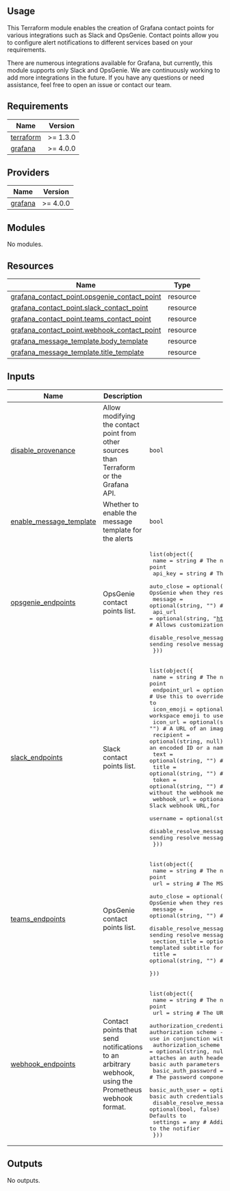## Usage
This Terraform module enables the creation of Grafana contact points for various integrations such as Slack and OpsGenie. Contact points allow you to configure alert notifications to different services based on your requirements.

There are numerous integrations available for Grafana, but currently, this module supports only Slack and OpsGenie. We are continuously working to add more integrations in the future. If you have any questions or need assistance, feel free to open an issue or contact our team.
<!-- BEGINNING OF PRE-COMMIT-TERRAFORM DOCS HOOK -->
## Requirements

| Name | Version |
|------|---------|
| <a name="requirement_terraform"></a> [terraform](#requirement\_terraform) | >= 1.3.0 |
| <a name="requirement_grafana"></a> [grafana](#requirement\_grafana) | >= 4.0.0 |

## Providers

| Name | Version |
|------|---------|
| <a name="provider_grafana"></a> [grafana](#provider\_grafana) | >= 4.0.0 |

## Modules

No modules.

## Resources

| Name | Type |
|------|------|
| [grafana_contact_point.opsgenie_contact_point](https://registry.terraform.io/providers/grafana/grafana/latest/docs/resources/contact_point) | resource |
| [grafana_contact_point.slack_contact_point](https://registry.terraform.io/providers/grafana/grafana/latest/docs/resources/contact_point) | resource |
| [grafana_contact_point.teams_contact_point](https://registry.terraform.io/providers/grafana/grafana/latest/docs/resources/contact_point) | resource |
| [grafana_contact_point.webhook_contact_point](https://registry.terraform.io/providers/grafana/grafana/latest/docs/resources/contact_point) | resource |
| [grafana_message_template.body_template](https://registry.terraform.io/providers/grafana/grafana/latest/docs/resources/message_template) | resource |
| [grafana_message_template.title_template](https://registry.terraform.io/providers/grafana/grafana/latest/docs/resources/message_template) | resource |

## Inputs

| Name | Description | Type | Default | Required |
|------|-------------|------|---------|:--------:|
| <a name="input_disable_provenance"></a> [disable\_provenance](#input\_disable\_provenance) | Allow modifying the contact point from other sources than Terraform or the Grafana API. | `bool` | `true` | no |
| <a name="input_enable_message_template"></a> [enable\_message\_template](#input\_enable\_message\_template) | Whether to enable the message template for the alerts | `bool` | `true` | no |
| <a name="input_opsgenie_endpoints"></a> [opsgenie\_endpoints](#input\_opsgenie\_endpoints) | OpsGenie contact points list. | <pre>list(object({<br/>    name                    = string                                                 # The name of the contact point<br/>    api_key                 = string                                                 # The OpsGenie API key to use<br/>    auto_close              = optional(bool, false)                                  # Whether to auto-close alerts in OpsGenie when they resolve in the Alert manager<br/>    message                 = optional(string, "")                                   # The templated content of the message<br/>    api_url                 = optional(string, "https://api.opsgenie.com/v2/alerts") # Allows customization of the OpsGenie API URL<br/>    disable_resolve_message = optional(bool, false)                                  # Whether to disable sending resolve messages<br/>  }))</pre> | `[]` | no |
| <a name="input_slack_endpoints"></a> [slack\_endpoints](#input\_slack\_endpoints) | Slack contact points list. | <pre>list(object({<br/>    name                    = string                                                     # The name of the contact point<br/>    endpoint_url            = optional(string, "https://slack.com/api/chat.postMessage") # Use this to override the Slack API endpoint URL to send requests to<br/>    icon_emoji              = optional(string, "")                                       # The name of a Slack workspace emoji to use as the bot icon<br/>    icon_url                = optional(string, "")                                       # A URL of an image to use as the bot icon<br/>    recipient               = optional(string, null)                                     # Channel, private group, or IM channel (can be an encoded ID or a name) to send messages to<br/>    text                    = optional(string, "")                                       # Templated content of the message<br/>    title                   = optional(string, "")                                       # Templated title of the message<br/>    token                   = optional(string, "")                                       # A Slack API token,for sending messages directly without the webhook method<br/>    webhook_url             = optional(string, "")                                       # A Slack webhook URL,for sending messages via the webhook method<br/>    username                = optional(string, "")                                       # Username for the bot to use<br/>    disable_resolve_message = optional(bool, false)                                      # Whether to disable sending resolve messages<br/>  }))</pre> | `[]` | no |
| <a name="input_teams_endpoints"></a> [teams\_endpoints](#input\_teams\_endpoints) | OpsGenie contact points list. | <pre>list(object({<br/>    name                    = string                # The name of the contact point<br/>    url                     = string                # The MS Teams Webhook URL to use<br/>    auto_close              = optional(bool, false) # Whether to auto-close alerts in OpsGenie when they resolve in the Alert manager<br/>    message                 = optional(string, "")  # The templated content of the message<br/>    disable_resolve_message = optional(bool, false) # Whether to disable sending resolve messages<br/>    section_title           = optional(string, "")  # The templated subtitle for each message section.<br/>    title                   = optional(string, "")  # The templated title of the message<br/>  }))</pre> | `[]` | no |
| <a name="input_webhook_endpoints"></a> [webhook\_endpoints](#input\_webhook\_endpoints) | Contact points that send notifications to an arbitrary webhook, using the Prometheus webhook format. | <pre>list(object({<br/>    name                      = string                 # The name of the contact point<br/>    url                       = string                 # The URL to send webhook requests to<br/>    authorization_credentials = optional(string, null) # Allows a custom authorization scheme - attaches an auth header with this value. Do not use in conjunction with basic auth parameters<br/>    authorization_scheme      = optional(string, null) # Allows a custom authorization scheme - attaches an auth header with this name. Do not use in conjunction with basic auth parameters<br/>    basic_auth_password       = optional(string, null) # The password component of the basic auth credentials to use<br/>    basic_auth_user           = optional(string, null) # The username component of the basic auth credentials to use<br/>    disable_resolve_message   = optional(bool, false)  # Whether to disable sending resolve messages. Defaults to<br/>    settings                  = any                    # Additional custom properties to attach to the notifier<br/>  }))</pre> | `[]` | no |

## Outputs

No outputs.
<!-- END OF PRE-COMMIT-TERRAFORM DOCS HOOK -->
